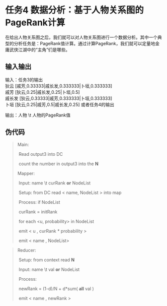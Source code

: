# 任务4 数据分析：基于人物关系图的PageRank计算

在给出人物关系图之后，我们就可以对人物关系图进行一个数据分析。其中一个典型的分析任务是：PageRank值计算。通过计算PageRank，我们就可以定量地金庸武侠江湖中的“主角”们是哪些。

## 输入输出

输入：任务3的输出  
狄云    [戚芳,0.33333|戚长发,0.333333|卜垣,0.333333]  
戚芳    [狄云,0.25|戚长发,0.25|卜垣,0.5]  
戚长发  [狄云,0.33333|戚芳,0.333333|卜垣,0.333333]  
卜垣    [狄云,0.25|戚芳,0.5|戚长发,0.25] 
或者任务4的输出 

输出：人物 \t 人物的PageRank值

## 伪代码

>Main:
>
>​	Read output3 into DC
>
>​	count the number in output3 into the **N**
>
>
>
>Mapper:
>
>​	Input: 	name \t curRank **or**  NodeList
>
>​	Setup:	from DC read  \< name, NodeList > into map
>
>​	Process:	if NodeList
>
>​				curRank = initRank
>
>​			for each <u, probability> in NodeList
>
>​				emit \< u , curRank * probability \>
>
>​			emit \< name , NodeList>

> Reducer:
>
> ​	Setup: from context read **N**
>
> ​	Input:  name \t val **or** NodeList
>
> ​	Process: 
>
> ​			newRank = (1-d)/N + d*sum( **all** val  )
>
> ​			emit \< name , newRank  >

